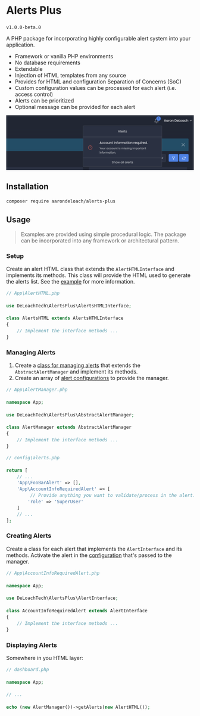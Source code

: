 Alerts Plus
===========

`v1.0.0-beta.0`

A PHP package for incorporating highly configurable alert system into your application.

* Framework or vanilla PHP environments
* No database requirements
* Extendable
* Injection of HTML templates from any source
* Provides for HTML and configuration Separation of Concerns (SoC)
* Custom configuration values can be processed for each alert (i.e. access control)
* Alerts can be prioritized
* Optional message can be provided for each alert


![Example alerts.](example/alerts.png)


Installation
------------

```bash
composer require aarondeloach/alerts-plus
```


Usage
-----

> Examples are provided using simple procedural logic. The package can be incorporated into any framework or architectural pattern.

### Setup

Create an alert HTML class that extends the `AlertHTMLInterface` and implements its methods. This class will provide the HTML used to generate the alerts list. See the [example](https://github.com/deloachtech/alerts-plus/blob/main/example/AlertsHTML.php) for more information.


```php
// App\AlertHTML.php

use DeLoachTech\AlertsPlus\AlertsHTMLInterface;

class AlertsHTML extends AlertsHTMLInterface
{
    // Implement the interface methods ...
}
```


### Managing Alerts

1. Create a [class for managing alerts](https://github.com/deloachtech/alerts-plus/blob/main/example/AlertManager.php) that extends the `AbstractAlertManager` and implement its methods.
2. Create an array of [alert configurations](https://github.com/deloachtech/alerts-plus/blob/main/example/config.php) to provide the manager.


```php
// App\AlertManager.php

namespace App;

use DeLoachTech\AlertsPlus\AbstractAlertManager;

class AlertManager extends AbstractAlertManager
{
    // Implement the interface methods ...
}
```

```php
// config\alerts.php

return [
    // ...
    'App\FooBarAlert' => [],
    'App\AccountInfoRequiredAlert' => [
         // Provide anything you want to validate/process in the alert.
        'role' => 'SuperUser'
    ]
    // ...
];
```


### Creating Alerts

Create a class for each alert that implements the `AlertInterface` and its methods. Activate the alert in the [configuration](https://github.com/deloachtech/alerts-plus/blob/main/example/config.php) that's passed to the manager.

```php
// App\AccountInfoRequiredAlert.php

namespace App;

use DeLoachTech\AlertsPlus\AlertInterface;

class AccountInfoRequiredAlert extends AlertInterface
{
    // Implement the interface methods ...    
}
```


### Displaying Alerts

Somewhere in you HTML layer:

```php
// dashboard.php

namespace App;

// ...

echo (new AlertManager())->getAlerts(new AlertHTML());
```